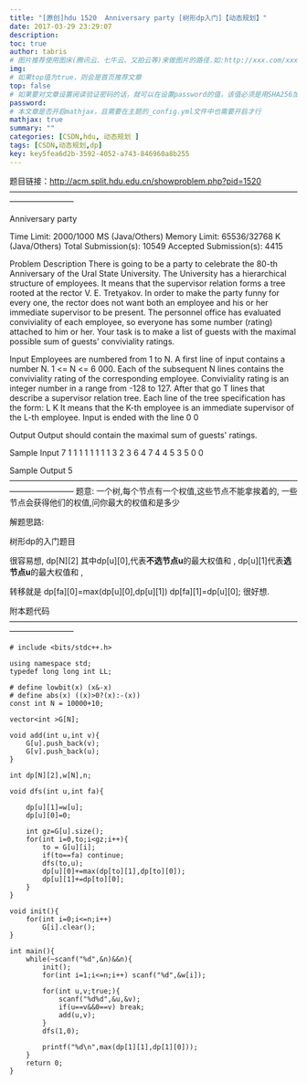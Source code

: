 ```yaml
---
title: "[原创]hdu 1520  Anniversary party [树形dp入门]【动态规划】"
date: 2017-03-29 23:29:07
description:
toc: true
author: tabris
# 图片推荐使用图床(腾讯云、七牛云、又拍云等)来做图片的路径.如:http://xxx.com/xxx.jpg
img:
# 如果top值为true，则会是首页推荐文章
top: false
# 如果要对文章设置阅读验证密码的话，就可以在设置password的值，该值必须是用SHA256加密后的密码，防止被他人识破
password:
# 本文章是否开启mathjax，且需要在主题的_config.yml文件中也需要开启才行
mathjax: true
summary: ""
categories: [CSDN,hdu, 动态规划 ]
tags: [CSDN,动态规划,dp]
key: key5fea6d2b-3592-4052-a743-846960a8b255
---
```


题目链接：http://acm.split.hdu.edu.cn/showproblem.php?pid=1520
————————————————————————————————————————————

Anniversary party

Time Limit: 2000/1000 MS (Java/Others)    Memory Limit: 65536/32768 K (Java/Others)
Total Submission(s): 10549    Accepted Submission(s): 4415


Problem Description
There is going to be a party to celebrate the 80-th Anniversary of the Ural State University. The University has a hierarchical structure of employees. It means that the supervisor relation forms a tree rooted at the rector V. E. Tretyakov. In order to make the party funny for every one, the rector does not want both an employee and his or her immediate supervisor to be present. The personnel office has evaluated conviviality of each employee, so everyone has some number (rating) attached to him or her. Your task is to make a list of guests with the maximal possible sum of guests' conviviality ratings.


Input
Employees are numbered from 1 to N. A first line of input contains a number N. 1 <= N <= 6 000. Each of the subsequent N lines contains the conviviality rating of the corresponding employee. Conviviality rating is an integer number in a range from -128 to 127. After that go T lines that describe a supervisor relation tree. Each line of the tree specification has the form:
L K
It means that the K-th employee is an immediate supervisor of the L-th employee. Input is ended with the line
0 0


Output
Output should contain the maximal sum of guests' ratings.


Sample Input
7
1
1
1
1
1
1
1
1 3
2 3
6 4
7 4
4 5
3 5
0 0


Sample Output
5
————————————————————————————————————————————
题意:
一个树,每个节点有一个权值,这些节点不能拿挨着的,
一些节点会获得他们的权值,问你最大的权值和是多少


解题思路:

树形dp的入门题目

很容易想,
dp[N][2]
其中dp[u][0],代表**不选节点u**的最大权值和 ,
dp[u][1]代表**选节点u**的最大权值和 ,

转移就是
dp[fa][0]=max(dp[u][0],dp[u][1])
dp[fa][1]=dp[u][0];
很好想.

附本题代码
————————————————————————————————————————————
```
# include <bits/stdc++.h>

using namespace std;
typedef long long int LL;

# define lowbit(x) (x&-x)
# define abs(x) ((x)>0?(x):-(x))
const int N = 10000+10;

vector<int >G[N];

void add(int u,int v){
    G[u].push_back(v);
    G[v].push_back(u);
}

int dp[N][2],w[N],n;

void dfs(int u,int fa){

    dp[u][1]=w[u];
    dp[u][0]=0;

    int gz=G[u].size();
    for(int i=0,to;i<gz;i++){
        to = G[u][i];
        if(to==fa) continue;
        dfs(to,u);
        dp[u][0]+=max(dp[to][1],dp[to][0]);
        dp[u][1]+=dp[to][0];
    }
}

void init(){
    for(int i=0;i<=n;i++)
        G[i].clear();
}

int main(){
    while(~scanf("%d",&n)&&n){
        init();
        for(int i=1;i<=n;i++) scanf("%d",&w[i]);

        for(int u,v;true;){
            scanf("%d%d",&u,&v);
            if(u==v&&0==v) break;
            add(u,v);
        }
        dfs(1,0);

        printf("%d\n",max(dp[1][1],dp[1][0]));
    }
    return 0;
}

```
